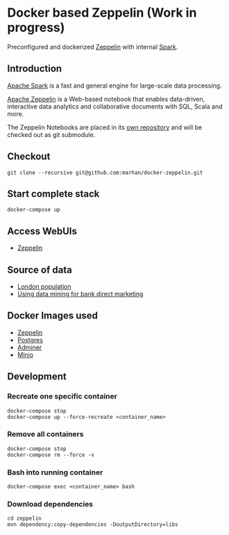# Docker based Zeppelin (Work in progress)

Preconfigured and dockerized [Zeppelin](https://zeppelin.apache.org/docs/0.8.1/setup/deployment/docker.html) with internal [Spark](http://spark.apache.org/docs/latest/index.html).

## Introduction

[Apache Spark](https://spark.apache.org) is a fast and general engine for large-scale data processing.

[Apache Zeppelin](http://zeppelin.apache.org/) is a Web-based notebook that enables data-driven, 
interactive data analytics and collaborative documents with SQL, Scala and more.

The Zeppelin Notebooks are placed in its [own repository](https://github.com/marhan/zeppelin-notebook-samples) and will be checked out as git submodule.

## Checkout

    git clone --recursive git@github.com:marhan/docker-zeppelin.git
    
## Start complete stack

    docker-compose up
    
## Access WebUIs

* [Zeppelin](http://localhost:10001) 

## Source of data

- [London population](https://github.com/datasets/london-population)
- [Using data mining for bank direct marketing](http://repositorium.sdum.uminho.pt/handle/1822/14838)
    
## Docker Images used

- [Zeppelin](https://hub.docker.com/r/apache/zeppelin)
- [Postgres](https://hub.docker.com/_/postgres)
- [Adminer](https://hub.docker.com/_/adminer/)
- [Minio](https://hub.docker.com/r/minio/minio/)

## Development

### Recreate one specific container

    docker-compose stop
    docker-compose up --force-recreate <container_name>
    
### Remove all containers

    docker-compose stop
    docker-compose rm --force -v
    
### Bash into running container

    docker-compose exec <container_name> bash
    
### Download dependencies

    cd zeppelin
    mvn dependency:copy-dependencies -DoutputDirectory=libs
